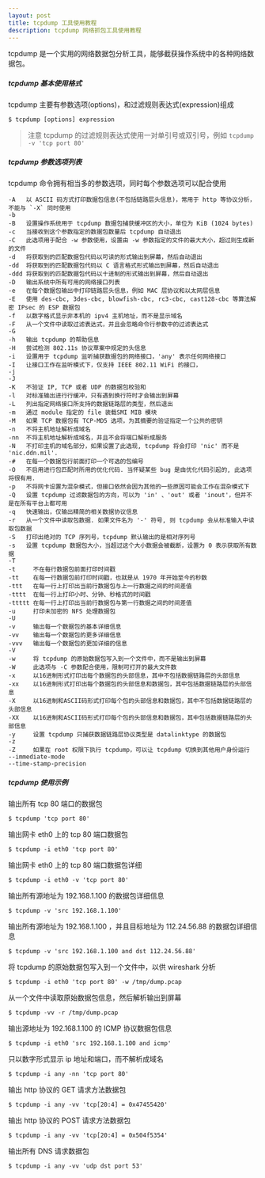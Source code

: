 ```yaml
---
layout: post
title: tcpdump 工具使用教程
description: tcpdump 网络抓包工具使用教程
---
```


tcpdump 是一个实用的网络数据包分析工具，能够截获操作系统中的各种网络数据包。

##### tcpdump 基本使用格式

tcpdump 主要有参数选项(options)，和过滤规则表达式(expression)组成

    $ tcpdump [options] expression

> 注意 tcpdump 的过滤规则表达式使用一对单引号或双引号，例如 `tcpdump -v 'tcp port 80'`

##### tcpdump 参数选项列表

tcpdump 命令拥有相当多的参数选项，同时每个参数选项可以配合使用

    -A   以 ASCII 码方式打印数据包信息(不包括链路层头信息)，常用于 http 等协议分析，不能与 `-X` 同时使用
    -b
    -B   设置操作系统用于 tcpdump 数据包捕获缓冲区的大小，单位为 KiB (1024 bytes)
    -c   当接收到这个参数指定的数据包数量后 tcpdump 自动退出
    -C   此选项用于配合 -w 参数使用，设置由 -w 参数指定的文件的最大大小，超过则生成新的文件
    -d   将获取到的匹配数据包代码以可读的形式输出到屏幕，然后自动退出
    -dd  将获取到的匹配数据包代码以 C 语言格式形式输出到屏幕，然后自动退出
    -ddd 将获取到的匹配数据包代码以十进制的形式输出到屏幕，然后自动退出
    -D   输出系统中所有可用的网络接口列表
    -e   在每个数据包输出中打印链路层头信息，例如 MAC 层协议和以太网层信息
    -E   使用 des-cbc, 3des-cbc, blowfish-cbc, rc3-cbc, cast128-cbc 等算法解密 IPsec 的 ESP 数据包
    -f   以数字格式显示非本机的 ipv4 主机地址，而不是显示域名
    -F   从一个文件中读取过滤表达式，并且会忽略命令行参数中的过滤表达式
    -G
    -h   输出 tcpdump 的帮助信息
    -H   尝试检测 802.11s 协议草案中规定的头信息
    -i   设置用于 tcpdump 监听捕获数据包的网络接口，'any' 表示任何网络接口
    -I   让接口工作在监听模式下，仅支持 IEEE 802.11 WiFi 的接口， 
    -j
    -J
    -K   不验证 IP, TCP 或者 UDP 的数据包校验和
    -l   对标准输出进行行缓冲，只有遇到换行符时才会输出到屏幕
    -L   列出指定网络接口所支持的数据链路层的类型，然后退出
    -m   通过 module 指定的 file 装载SMI MIB 模块
    -M   如果 TCP 数据包有 TCP-MD5 选项，为其摘要的验证指定一个公共的密钥
    -n   不将主机地址解析成域名
    -nn  不将主机地址解析成域名，并且不会将端口解析成服务
    -N   不打印主机的域名部分，如果设置了此选现, tcpdump 将会打印 'nic' 而不是 'nic.ddn.mil'.
    -#   在每一个数据包行前面打印一个可选的包编号
    -O   不启用进行包匹配时所用的优化代码. 当怀疑某些 bug 是由优化代码引起的, 此选项将很有用.
    -p   不将网卡设置为混杂模式，但接口依然会因为其他的一些原因可能会工作在混杂模式下
    -Q   设置 tcpdump 过滤数据包的方向，可以为 'in' 、'out' 或者 'inout'，但并不是在所有平台上都可用
    -q   快速输出，仅输出精简的相关数据协议信息
    -r   从一个文件中读取包数据. 如果文件名为 '-' 符号, 则 tcpdump 会从标准输入中读取包数据
    -S   打印出绝对的 TCP 序列号，tcpdump 默认输出的是相对序列号
    -s   设置 tcpdump 数据包大小，当超过这个大小数据会被截断，设置为 0 表示获取所有数据
    -T
    -t     不在每行数据包前面打印时间戳
    -tt    在每一行数据包前打印时间戳，也就是从 1970 年开始至今的秒数
    -ttt   在每一行上打印出当前行数据包与上一行数据之间的时间差值
    -tttt  在每一行上打印小时、分钟、秒格式的时间戳
    -ttttt 在每一行上打印出当前行数据包与第一行数据之间的时间差值
    -u     打印未加密的 NFS 处理数据包
    -U
    -v     输出每一个数据包的基本详细信息
    -vv    输出每一个数据包的更多详细信息
    -vvv   输出每一个数据包的更加详细的信息
    -V
    -w     将 tcpdump 的原始数据包写入到一个文件中，而不是输出到屏幕
    -W     此选项与 -C 参数配合使用，限制可打开的最大文件数
    -x     以16进制形式打印出每个数据包的头部信息，其中不包括数据链路层的头部信息
    -xx    以16进制形式打印出每个数据包的头部信息和数据包，其中包括数据链路层的头部信息
    -X     以16进制和ASCII码形式打印每个包的头部信息和数据包，其中不包括数据链路层的头部信息
    -XX    以16进制和ASCII码形式打印每个包的头部信息和数据包，其中包括数据链路层的头部信息
    -y     设置 tcpdump 只捕获数据链路层协议类型是 datalinktype 的数据包
    -z
    -Z     如果在 root 权限下执行 tcpdump，可以让 tcpdump 切换到其他用户身份运行
    --immediate-mode
    --time-stamp-precision

##### tcpdump 使用示例

输出所有 tcp 80 端口的数据包

    $ tcpdump 'tcp port 80'

输出网卡 eth0 上的 tcp 80 端口数据包

    $ tcpdump -i eth0 'tcp port 80'

输出网卡 eth0 上的 tcp 80 端口数据包详细

    $ tcpdump -i eth0 -v 'tcp port 80'

输出所有源地址为 192.168.1.100 的数据包详细信息

    $ tcpdump -v 'src 192.168.1.100'

输出所有源地址为 192.168.1.100 ，并且目标地址为 112.24.56.88 的数据包详细信息

    $ tcpdump -v 'src 192.168.1.100 and dst 112.24.56.88'

将 tcpdump 的原始数据包写入到一个文件中，以供 wireshark 分析

    $ tcpdump -i eth0 'tcp port 80' -w /tmp/dump.pcap

从一个文件中读取原始数据包信息，然后解析输出到屏幕

    $ tcpdump -vv -r /tmp/dump.pcap

输出源地址为 192.168.1.100 的 ICMP 协议数据包信息

    $ tcpdump -i eth0 'src 192.168.1.100 and icmp'

只以数字形式显示 ip 地址和端口，而不解析成域名

    $ tcpdump -i any -nn 'tcp port 80'

输出 http 协议的 GET 请求方法数据包


    $ tcpdump -i any -vv 'tcp[20:4] = 0x47455420'

输出 http 协议的 POST 请求方法数据包

    $ tcpdump -i any -vv 'tcp[20:4] = 0x504f5354'

输出所有 DNS 请求数据包

    $ tcpdump -i any -vv 'udp dst port 53'

